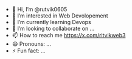 - 👋 Hi, I’m @rutvik0605
- 👀 I’m interested in Web Devolopement
- 🌱 I’m currently learning Devops
- 💞️ I’m looking to collaborate on ...
- 📫 How to reach me https://x.com/ritvikweb3
- 😄 Pronouns: ...
- ⚡ Fun fact: ...

<!---
rutvik0605/rutvik0605 is a ✨ special ✨ repository because its `README.md` (this file) appears on your GitHub profile.
You can click the Preview link to take a look at your changes.
--->
